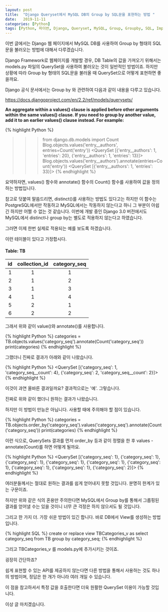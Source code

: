 ```yaml
---
layout: post
title:  "Django Queryset에서 MySQL DB의 Group by SQL문을 표현하는 방법 "
date:   2019-11-11
categories: [Python]
tags: [Python, 파이썬, Django, Queryset, MySQL, Group, Groupby, SQL, Implementation]
---
```


이번 글에서는 Django 웹 페이지에서 MySQL DB를 사용하여 Group by 형태의 SQL문을 불러오는 방법에 대해서 다루겠습니다.

Django Framework로 웹페이지를 개발할 경우, DB Table의 값을 가져오기 위해서는 models.py 파일의 QuerySet을 사용하여 불러오는 것이 일반적인 방법이죠. 하지만 상황에 따라 Group by 형태의 SQL문을 불러올 때 QuerySet으로 어떻게 표현하면 좋을까요. 

Django 공식 문서에서는 Group by 와 관련하여 다음과 같이 내용을 다루고 있습니다.

<https://docs.djangoproject.com/en/2.2/ref/models/querysets/>

<b>An aggregate within a values() clause is applied before other arguments within the same values() clause. If you need to group by another value, add it to an earlier values() clause instead. For example:</b>

{% highlight Python %}
>>> from django.db.models import Count
>>> Blog.objects.values('entry__authors', entries=Count('entry'))
<QuerySet [{'entry__authors': 1, 'entries': 20}, {'entry__authors': 1, 'entries': 13}]>
>>> Blog.objects.values('entry__authors').annotate(entries=Count('entry'))
<QuerySet [{'entry__authors': 1, 'entries': 33}]>
{% endhighlight %}

요약하자면, values() 함수와 annotate() 함수의 Count() 함수를 사용하여 값을 정의하는 방법입니다.

참고로 덧붙여 말씀드리면, distinct()를 사용하는 방법도 있다고는 하지만 이 함수는 PostgreSQL에서만 작동하고 MySQL에서는 작동하지 않는다고 하니 그 부분이 아쉽긴 하지만 어쩔 수 없는 것 같습니다. 이번에 개발 중인 Django 3.0 버전에서도 MySQL에서 distinct나 group by는 별도로 적용하지 않는다고 하였습니다.


그러면 이제 한번 실제로 적용되는 예를 보도록 하겠습니다.

이런 테이블이 있다고 가정합시다.

#### Table: TB

| id | collection_id | category_seq |
|:---:|:---:|:---:|
| 1 | 1 | 1 |
| 2 | 1 | 2 |
| 3 | 1 | 3 |
| 4 | 1 | 4 |
| 5 | 2 | 1 |
| 6 | 2 | 2 |

그래서 위와 같이 value()와 annotate()를 사용합니다.

{% highlight Python %}
categories = TB.objects.values('category_seq').annotate(Count('category_seq'))
print(categories)
{% endhighlight %}

그랬더니 진짜로 결과가 아래와 같이 나왔습니다.

{% highlight Python %}
<QuerySet [{'category_seq': 1, 'category_seq__count': 4}, {'category_seq': 2, 'category_seq__count': 2}]>
{% endhighlight %}

이것이 과연 올바른 결과일까요? 결과적으로는 '예'. 그렇습니다.

진짜로 위와 같이 했더니 원하는 결과가 나왔습니다.

하지만 이 방법이 만능은 아닙니다. 사용할 때에 주의해야 할 점이 있습니다.

{% highlight Python %}
categories = TB.objects.order_by('category_seq').values('category_seq').annotate(Count('category_seq'))
print(categories)
{% endhighlight %}

이런 식으로, QuerySets 결과를 먼저 order_by 등과 같이 정렬을 한 후 values - annotate(Count)를 하면 어떻게 될까요.

{% highlight Python %}
<QuerySet [{'category_seq': 1}, {'category_seq': 1}, {'category_seq': 1}, {'category_seq': 1}, {'category_seq': 1}, {'category_seq': 1}, {'category_seq': 1}, {'category_seq': 1}, {'category_seq': 2}]>
{% endhighlight %}

여러분들께서는 절대로 원하는 결과를 쉽게 얻어내지 못할 것입니다. 분명히 한계가 있는 구문이죠.

하지만 위와 같은 식의 혼용만 주의한다면 MySQL에서 Group by를 통해서 그룹핑된 결과를 얻어낼 수는 있을 것이니 너무 큰 걱정은 하지 않으셔도 될 것입니다.

그리고 한 가지 더. 가장 쉬운 방법이 있긴 합니다. 바로 DB에서 View를 생성하는 방법입니다.

{% highlight SQL %}
create or replace view TBCategories_v as
    select category_seq
      from TB
     group by category_seq;
{% endhighlight %}

그리고 TBCategories_v 를 models.py에 추가시키는 것이죠.

굉장히 간단하죠?

쉽게 표현할 수 있는 API를 제공하지 않는다면 다른 방법을 통해서 사용하는 것도 하나의 방법이며, 정답은 한 개가 아니라 여러 개일 수 있습니다.

이 점을 참고하셔서 특정 값을 호출한다면 더욱 원활한 QuerySet 이용이 가능할 것입니다.

이상 글 마치겠습니다.